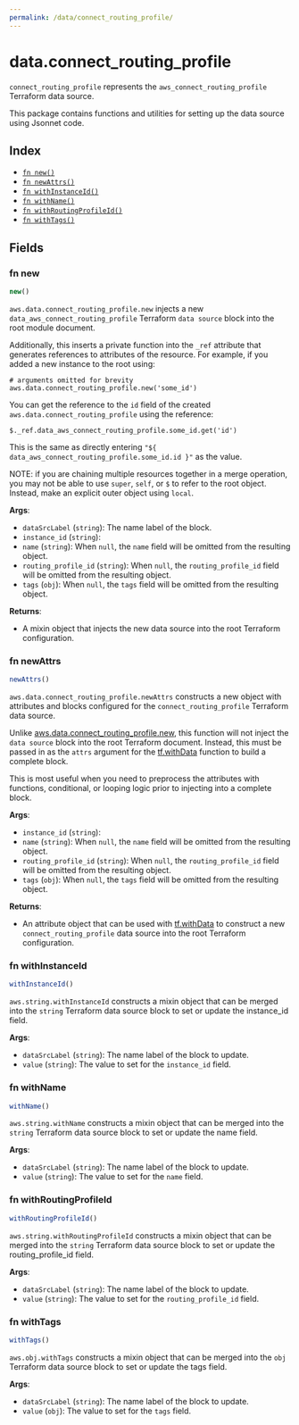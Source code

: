 ```yaml
---
permalink: /data/connect_routing_profile/
---
```


# data.connect_routing_profile

`connect_routing_profile` represents the `aws_connect_routing_profile` Terraform data source.



This package contains functions and utilities for setting up the data source using Jsonnet code.


## Index

* [`fn new()`](#fn-new)
* [`fn newAttrs()`](#fn-newattrs)
* [`fn withInstanceId()`](#fn-withinstanceid)
* [`fn withName()`](#fn-withname)
* [`fn withRoutingProfileId()`](#fn-withroutingprofileid)
* [`fn withTags()`](#fn-withtags)

## Fields

### fn new

```ts
new()
```


`aws.data.connect_routing_profile.new` injects a new `data_aws_connect_routing_profile` Terraform `data source`
block into the root module document.

Additionally, this inserts a private function into the `_ref` attribute that generates references to attributes of the
resource. For example, if you added a new instance to the root using:

    # arguments omitted for brevity
    aws.data.connect_routing_profile.new('some_id')

You can get the reference to the `id` field of the created `aws.data.connect_routing_profile` using the reference:

    $._ref.data_aws_connect_routing_profile.some_id.get('id')

This is the same as directly entering `"${ data_aws_connect_routing_profile.some_id.id }"` as the value.

NOTE: if you are chaining multiple resources together in a merge operation, you may not be able to use `super`, `self`,
or `$` to refer to the root object. Instead, make an explicit outer object using `local`.

**Args**:
  - `dataSrcLabel` (`string`): The name label of the block.
  - `instance_id` (`string`): 
  - `name` (`string`):  When `null`, the `name` field will be omitted from the resulting object.
  - `routing_profile_id` (`string`):  When `null`, the `routing_profile_id` field will be omitted from the resulting object.
  - `tags` (`obj`):  When `null`, the `tags` field will be omitted from the resulting object.

**Returns**:
- A mixin object that injects the new data source into the root Terraform configuration.


### fn newAttrs

```ts
newAttrs()
```


`aws.data.connect_routing_profile.newAttrs` constructs a new object with attributes and blocks configured for the `connect_routing_profile`
Terraform data source.

Unlike [aws.data.connect_routing_profile.new](#fn-new), this function will not inject the `data source`
block into the root Terraform document. Instead, this must be passed in as the `attrs` argument for the
[tf.withData](https://github.com/tf-libsonnet/core/tree/main/docs#fn-withdata) function to build a complete block.

This is most useful when you need to preprocess the attributes with functions, conditional, or looping logic prior to
injecting into a complete block.

**Args**:
  - `instance_id` (`string`): 
  - `name` (`string`):  When `null`, the `name` field will be omitted from the resulting object.
  - `routing_profile_id` (`string`):  When `null`, the `routing_profile_id` field will be omitted from the resulting object.
  - `tags` (`obj`):  When `null`, the `tags` field will be omitted from the resulting object.

**Returns**:
  - An attribute object that can be used with [tf.withData](https://github.com/tf-libsonnet/core/tree/main/docs#fn-withdata) to construct a new `connect_routing_profile` data source into the root Terraform configuration.


### fn withInstanceId

```ts
withInstanceId()
```

`aws.string.withInstanceId` constructs a mixin object that can be merged into the `string`
Terraform data source block to set or update the instance_id field.



**Args**:
  - `dataSrcLabel` (`string`): The name label of the block to update.
  - `value` (`string`): The value to set for the `instance_id` field.


### fn withName

```ts
withName()
```

`aws.string.withName` constructs a mixin object that can be merged into the `string`
Terraform data source block to set or update the name field.



**Args**:
  - `dataSrcLabel` (`string`): The name label of the block to update.
  - `value` (`string`): The value to set for the `name` field.


### fn withRoutingProfileId

```ts
withRoutingProfileId()
```

`aws.string.withRoutingProfileId` constructs a mixin object that can be merged into the `string`
Terraform data source block to set or update the routing_profile_id field.



**Args**:
  - `dataSrcLabel` (`string`): The name label of the block to update.
  - `value` (`string`): The value to set for the `routing_profile_id` field.


### fn withTags

```ts
withTags()
```

`aws.obj.withTags` constructs a mixin object that can be merged into the `obj`
Terraform data source block to set or update the tags field.



**Args**:
  - `dataSrcLabel` (`string`): The name label of the block to update.
  - `value` (`obj`): The value to set for the `tags` field.
